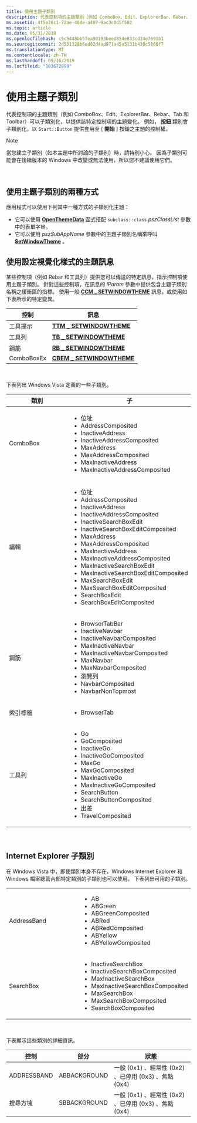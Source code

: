 ```yaml
---
title: 使用主題子類別
description: 代表控制項的主題類別（例如 ComboBox、Edit、ExplorerBar、Rebar、Tab 和 Toolbar）可以子類別化，以提供該特定控制項的主題變化。
ms.assetid: 4f5e26c1-72ae-48de-a407-9ac3c0d5f502
ms.topic: article
ms.date: 05/31/2018
ms.openlocfilehash: c5c5448bb5fea90193beed854e833cd34e7691b1
ms.sourcegitcommit: 2d531328b6ed82d4ad971a45a5131b430c5866f7
ms.translationtype: MT
ms.contentlocale: zh-TW
ms.lasthandoff: 09/16/2019
ms.locfileid: "103672899"
---
```

# <a name="using-theme-subclasses"></a>使用主題子類別

代表控制項的主題類別（例如 ComboBox、Edit、ExplorerBar、Rebar、Tab 和 Toolbar）可以子類別化，以提供該特定控制項的主題變化。 例如， **按鈕** 類別會子類別化，以 `Start::Button` 提供套用至 [ **開始** ] 按鈕之主題的控制權。

> [!Note]  
> 當您建立子類別（如本主題中所討論的子類別）時，請特別小心。 因為子類別可能會在後續版本的 Windows 中改變或無法使用，所以您不建議使用它們。

 

## <a name="two-ways-to-use-a-theme-subclass"></a>使用主題子類別的兩種方式

應用程式可以使用下列其中一種方式的子類別化主題：

-   它可以使用 [**OpenThemeData**](/windows/desktop/api/Uxtheme/nf-uxtheme-openthemedata) 函式搭配 `subclass::class` *pszClassList* 參數中的表單字串。
-   它可以使用 *pszSubAppName* 參數中的主題子類別名稱來呼叫 [**SetWindowTheme**](/windows/desktop/api/Uxtheme/nf-uxtheme-setwindowtheme) 。

## <a name="using-theme-messages-that-set-visual-style"></a>使用設定視覺化樣式的主題訊息

某些控制項（例如 Rebar 和工具列）提供您可以傳送的特定訊息，指示控制項使用主題子類別。 針對這些控制項，在訊息的 *lParam* 參數中提供包含主題子類別名稱之緩衝區的指標。 使用一般 [**CCM \_ SETWINDOWTHEME**](ccm-setwindowtheme.md) 訊息，或使用如下表所示的特定變異。



| 控制    | 訊息                                             |
|------------|-----------------------------------------------------|
| 工具提示    | [**TTM \_ SETWINDOWTHEME**](ttm-setwindowtheme.md)   |
| 工具列    | [**TB \_ SETWINDOWTHEME**](tb-setwindowtheme.md)     |
| 鋼筋      | [**RB \_ SETWINDOWTHEME**](rb-setwindowtheme.md)     |
| ComboBoxEx | [**CBEM \_ SETWINDOWTHEME**](cbem-setwindowtheme.md) |



 

下表列出 Windows Vista 定義的一些子類別。



<table>
<colgroup>
<col style="width: 50%" />
<col style="width: 50%" />
</colgroup>
<thead>
<tr class="header">
<th>類別</th>
<th>子</th>
</tr>
</thead>
<tbody>
<tr class="odd">
<td>ComboBox</td>
<td><ul>
<li>位址</li>
<li>AddressComposited</li>
<li>InactiveAddress</li>
<li>InactiveAddressComposited</li>
<li>MaxAddress</li>
<li>MaxAddressComposited</li>
<li>MaxInactiveAddress</li>
<li>MaxInactiveAddressComposited</li>
</ul></td>
</tr>
<tr class="even">
<td>編輯</td>
<td><ul>
<li>位址</li>
<li>AddressComposited</li>
<li>InactiveAddress</li>
<li>InactiveAddressComposited</li>
<li>InactiveSearchBoxEdit</li>
<li>InactiveSearchBoxEditComposited</li>
<li>MaxAddress</li>
<li>MaxAddressComposited</li>
<li>MaxInactiveAddress</li>
<li>MaxInactiveAddressComposited</li>
<li>MaxInactiveSearchBoxEdit</li>
<li>MaxInactiveSearchBoxEditComposited</li>
<li>MaxSearchBoxEdit</li>
<li>MaxSearchBoxEditComposited</li>
<li>SearchBoxEdit</li>
<li>SearchBoxEditComposited</li>
</ul></td>
</tr>
<tr class="odd">
<td>鋼筋</td>
<td><ul>
<li>BrowserTabBar</li>
<li>InactiveNavbar</li>
<li>InactiveNavbarComposited</li>
<li>MaxInactiveNavbar</li>
<li>MaxInactiveNavbarComposited</li>
<li>MaxNavbar</li>
<li>MaxNavbarComposited</li>
<li>瀏覽列</li>
<li>NavbarComposited</li>
<li>NavbarNonTopmost</li>
</ul></td>
</tr>
<tr class="even">
<td>索引標籤</td>
<td><ul>
<li>BrowserTab</li>
</ul></td>
</tr>
<tr class="odd">
<td>工具列</td>
<td><ul>
<li>Go</li>
<li>GoComposited</li>
<li>InactiveGo</li>
<li>InactiveGoComposited</li>
<li>MaxGo</li>
<li>MaxGoComposited</li>
<li>MaxInactiveGo</li>
<li>MaxInactiveGoComposited</li>
<li>SearchButton</li>
<li>SearchButtonComposited</li>
<li>出差</li>
<li>TravelComposited</li>
</ul></td>
</tr>
</tbody>
</table>



 

## <a name="internet-explorer-subclasses"></a>Internet Explorer 子類別

在 Windows Vista 中，即使類別本身不存在，Windows Internet Explorer 和 Windows 檔案總管內部特定類別的子類別也可以使用。 下表列出可用的子類別。



<table>
<colgroup>
<col style="width: 50%" />
<col style="width: 50%" />
</colgroup>
<tbody>
<tr class="odd">
<td>AddressBand</td>
<td><ul>
<li>AB</li>
<li>ABGreen</li>
<li>ABGreenComposited</li>
<li>ABRed</li>
<li>ABRedComposited</li>
<li>ABYellow</li>
<li>ABYellowComposited</li>
</ul></td>
</tr>
<tr class="even">
<td>SearchBox</td>
<td><ul>
<li>InactiveSearchBox</li>
<li>InactiveSearchBoxComposited</li>
<li>MaxInactiveSearchBox</li>
<li>MaxInactiveSearchBoxComposited</li>
<li>MaxSearchBox</li>
<li>MaxSearchBoxComposited</li>
<li>SearchBoxComposited</li>
</ul></td>
</tr>
</tbody>
</table>



 

下表顯示這些類別的詳細資訊。



| 控制     | 部分         | 狀態                                                 |
|-------------|--------------|--------------------------------------------------------|
| ADDRESSBAND | ABBACKGROUND | 一般 (0x1) 、經常性 (0x2) 、已停用 (0x3) 、焦點 (0x4)  |
| 搜尋方塊   | SBBACKGROUND | 一般 (0x1) 、經常性 (0x2) 、已停用 (0x3) 、焦點 (0x4)  |



 

 

 




